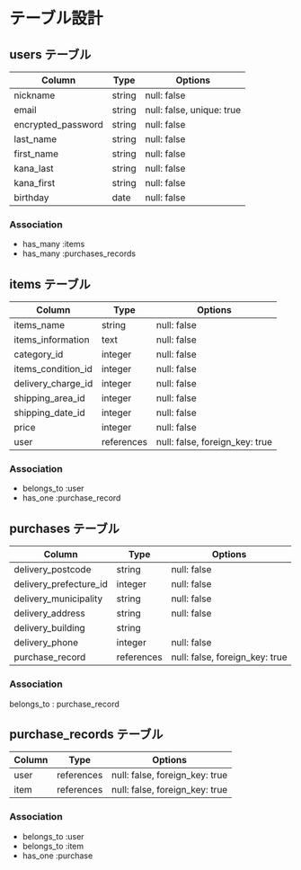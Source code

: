 # テーブル設計

## users テーブル

| Column              | Type     | Options                   |
| --------            | ------   | -----------               |
| nickname            | string   | null: false               |
| email               | string   | null: false, unique: true |
| encrypted_password  | string   | null: false               |
| last_name           | string   | null: false               |
| first_name          | string   | null: false               |
| kana_last           | string   | null: false               |
| kana_first          | string   | null: false               |
| birthday            | date     | null: false               |

### Association

- has_many :items
- has_many :purchases_records

## items テーブル

| Column               | Type       | Options                        |
| ------               | ---------- | ------------------------------ |
| items_name           | string     | null: false                    |
| items_information    | text       | null: false                    |
| category_id          | integer    | null: false                    |
| items_condition_id   | integer    | null: false                    |
| delivery_charge_id   | integer    | null: false                    |
| shipping_area_id     | integer    | null: false                    |
| shipping_date_id     | integer    | null: false                    |
| price                | integer    | null: false                    |
| user                 | references | null: false, foreign_key: true |

### Association

- belongs_to :user
- has_one :purchase_record

## purchases テーブル

| Column                  | Type       | Options                        |
| ------                  | ---------- | ------------------------------ |
| delivery_postcode       | string     | null: false                    |
| delivery_prefecture_id  | integer    | null: false                    |
| delivery_municipality   | string     | null: false                    |
| delivery_address        | string     | null: false                    |
| delivery_building       | string     |                                |
| delivery_phone          | integer    | null: false                    |
| purchase_record         | references | null: false, foreign_key: true |

### Association

belongs_to : purchase_record

## purchase_records テーブル

| Column                | Type       | Options                        |
| ------                | ---------- | ------------------------------ |
| user                  | references | null: false, foreign_key: true |
| item                  | references | null: false, foreign_key: true |

### Association

- belongs_to :user
- belongs_to :item
- has_one :purchase